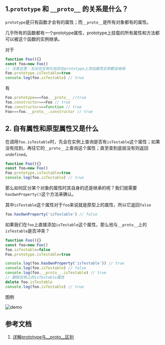 ## 1.`prototype` 和 `__proto__` 的关系是什么？
`prototype`是只有函数才会有的属性；而`__proto__`是所有对象都有的属性。

几乎所有的函数都有一个prototype属性，prototype上挂载的所有属性和方法都可以被这个函数的实例继承。

对于
```js
function Foo(){}
const foo=new Foo()
// 注意这里：无论在实例化前后在prototype上添加属性实例都会继承
Foo.prototype.isTestable=true
console.log(foo.isTestable) // true 
```
有
```js
Foo.prototype===foo.__proto__ //true
foo.constructor===Foo // true
Foo.constructor===Function // true
Foo===foo.__proto__.constructor // true
```
## 2. 自有属性和原型属性又是什么
在调用`foo.isTestable`时，先会在实例上查询是否有`isTestable`这个属性；如果没有找到，再往它的`__proto__`上查询这个属性；直至查到底层没有则返回`undefined`。
```js
function Foo(){}
const foo=new Foo()
Foo.prototype.isTestable=true
console.log(foo.isTestable) // true
```

那么如何区分某个对象的属性时其自身的还是继承的呢？我们就需要`hasOwnProperty()`这个方法来确认。

其中`isTestable`这个属性对于`foo`来说就是原型上的属性，所以它返回`false`
```js
foo.hasOwnProperty('isTestable') // false
```
如果我们在`foo`上直接添加`isTestable`这个属性，那么他与`__proto__`上的`isTestable`是否冲突？
```js
function Foo(){}
const foo=new Foo()
foo.isTestable=false
Foo.prototype.isTestable=true

console.log(foo.hasOwnProperty('isTestable')) // true
console.log(foo.isTestable) // false
console.log(foo.__proto__.isTestable) // true
// 删除实例上的isTestable属性
delete foo.isTestable
console.log(foo.isTestable) // true
```

图例

![demo](https://pic.xiaohuochai.site/blog/JS_ECMA_grammer_proto.png)

## 参考文档
1. [详解prototype与__proto__区别](https://blog.csdn.net/ligang2585116/article/details/53522741)
